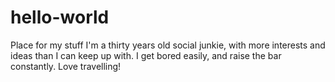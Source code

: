 # hello-world
Place for my stuff
I'm a thirty years old social junkie, with more interests and ideas than I can keep up with. I get bored easily, and raise the bar constantly. Love travelling! 
